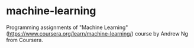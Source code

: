 # machine-learning
Programming assignments of "Machine Learning"(https://www.coursera.org/learn/machine-learning/) course by Andrew Ng from Coursera.
